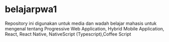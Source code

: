 # belajarpwa1
Repository ini digunakan untuk media dan wadah belajar mahasis untuk mengenal tentang Progressive Web Application, Hybrid Mobile Application, React, React Native, NativeScript (Typescript),Coffee Script 

